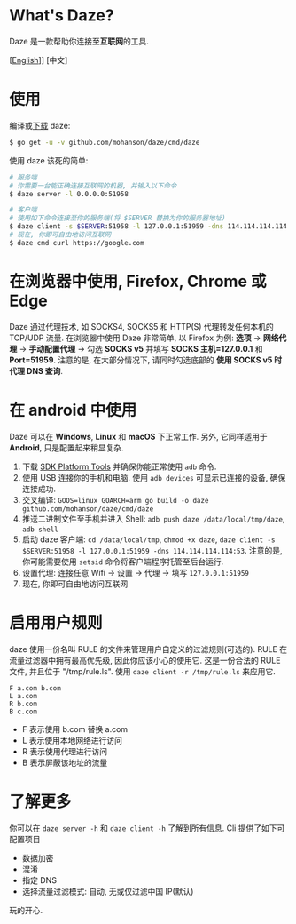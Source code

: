 # What's Daze?

Daze 是一款帮助你连接至**互联网**的工具.

\[[English](./README.md)]\] \[中文\]

# 使用

编译或[下载](https://github.com/mohanson/daze/releases) daze:

```sh
$ go get -u -v github.com/mohanson/daze/cmd/daze
```

使用 daze 该死的简单:

```sh
# 服务端
# 你需要一台能正确连接互联网的机器, 并输入以下命令
$ daze server -l 0.0.0.0:51958

# 客户端
# 使用如下命令连接至你的服务端(将 $SERVER 替换为你的服务器地址)
$ daze client -s $SERVER:51958 -l 127.0.0.1:51959 -dns 114.114.114.114:53
# 现在, 你即可自由地访问互联网
$ daze cmd curl https://google.com
```

# 在浏览器中使用, Firefox, Chrome 或 Edge

Daze 通过代理技术, 如 SOCKS4, SOCKS5 和 HTTP(S) 代理转发任何本机的 TCP/UDP 流量. 在浏览器中使用 Daze 非常简单, 以 Firefox 为例: **选项** -> **网络代理** -> **手动配置代理** -> 勾选 **SOCKS v5** 并填写 **SOCKS 主机=127.0.0.1** 和 **Port=51959**. 注意的是, 在大部分情况下, 请同时勾选底部的 **使用 SOCKS v5 时代理 DNS 查询**.

# 在 android 中使用

Daze 可以在 **Windows**, **Linux** 和 **macOS** 下正常工作. 另外, 它同样适用于 **Android**, 只是配置起来稍显复杂.

1. 下载 [SDK Platform Tools](https://developer.android.com/studio/releases/platform-tools) 并确保你能正常使用 `adb` 命令.
2. 使用 USB 连接你的手机和电脑. 使用 `adb devices` 可显示已连接的设备, 确保连接成功.
2. 交叉编译: `GOOS=linux GOARCH=arm go build -o daze github.com/mohanson/daze/cmd/daze`
4. 推送二进制文件至手机并进入 Shell: `adb push daze /data/local/tmp/daze`, `adb shell`
5. 启动 daze 客户端: `cd /data/local/tmp`, `chmod +x daze`, `daze client -s $SERVER:51958 -l 127.0.0.1:51959 -dns 114.114.114.114:53`. 注意的是, 你可能需要使用 `setsid` 命令将客户端程序托管至后台运行.
6. 设置代理: 连接任意 Wifi -> 设置 -> 代理 -> 填写 `127.0.0.1:51959`
7. 现在, 你即可自由地访问互联网

# 启用用户规则

daze 使用一份名叫 RULE 的文件来管理用户自定义的过滤规则(可选的). RULE 在流量过滤器中拥有最高优先级, 因此你应该小心的使用它. 这是一份合法的 RULE 文件, 并且位于 "/tmp/rule.ls". 使用 `daze client -r /tmp/rule.ls` 来应用它.

```
F a.com b.com
L a.com
R b.com
B c.com
```

- F 表示使用 b.com 替换 a.com
- L 表示使用本地网络进行访问
- R 表示使用代理进行访问
- B 表示屏蔽该地址的流量

# 了解更多

你可以在 `daze server -h` 和 `daze client -h` 了解到所有信息. Cli 提供了如下可配置项目

- 数据加密
- 混淆
- 指定 DNS
- 选择流量过滤模式: 自动, 无或仅过滤中国 IP(默认)

玩的开心.
